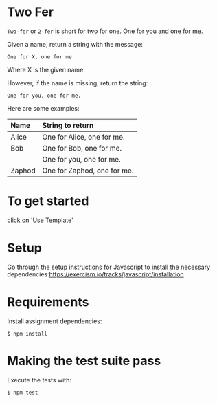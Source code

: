 # Two Fer

`Two-fer` or `2-fer` is short for two for one. One for you and one for me.

Given a name, return a string with the message:

```text
One for X, one for me.
```

Where X is the given name.

However, if the name is missing, return the string:

```text
One for you, one for me.
```

Here are some examples:

|Name    |String to return 
|:-------|:------------------
|Alice   |One for Alice, one for me. 
|Bob     |One for Bob, one for me.
|        |One for you, one for me.
|Zaphod  |One for Zaphod, one for me.

# To get started
click on 'Use Template'

# Setup
Go through the setup instructions for Javascript to install the necessary dependencies:https://exercism.io/tracks/javascript/installation

# Requirements

Install assignment dependencies:
```text
$ npm install
```

# Making the test suite pass

Execute the tests with:
```text
$ npm test
```
